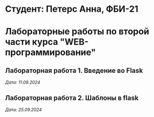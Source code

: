 # Студент: Петерс Анна, ФБИ-21

# Лабораторные работы по второй части курса "WEB-программирование"

## Лабораторная работа 1. Введение во Flask

*Дата: 11.09.2024* 


## Лабораторная работа 2. Шаблоны в flask

*Дата: 25.09.2024*